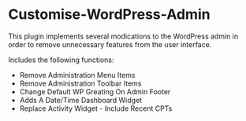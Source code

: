 # Customise-WordPress-Admin

This plugin implements several modications to the WordPress admin in order to remove unnecessary features from the user interface.

Includes the following functions:
<ul >
<li>Remove Administration Menu Items</li>
<li>Remove Administration Toolbar Items</li>
<li>Change Default WP Greating On Admin Footer</li>
<li>Adds A Date/Time Dashboard Widget</li>
<li>Replace Activity Widget - Include Recent CPTs</li>
</ul>
